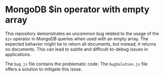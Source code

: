 # MongoDB $in operator with empty array
This repository demonstrates an uncommon bug related to the usage of the `$in` operator in MongoDB queries when used with an empty array.  The expected behavior might be to return all documents, but instead, it returns no documents.  This can lead to subtle and difficult-to-debug issues in applications.

The `bug.js` file contains the problematic code. The `bugSolution.js` file offers a solution to mitigate this issue.
